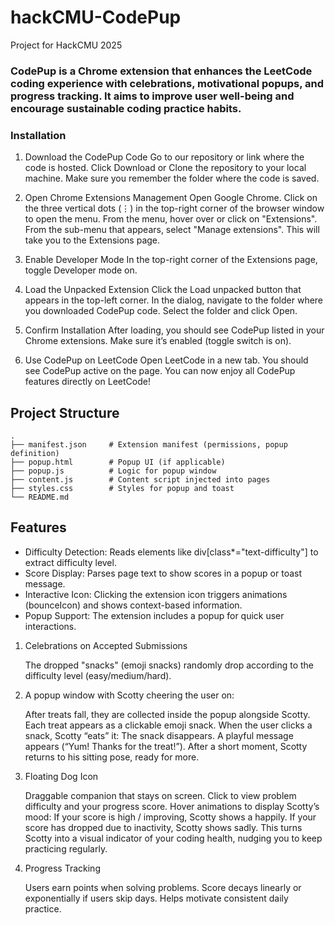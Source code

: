 # hackCMU-CodePup
Project for HackCMU 2025

### CodePup is a Chrome extension that enhances the LeetCode coding experience with celebrations, motivational popups, and progress tracking. It aims to improve user well-being and encourage sustainable coding practice habits.

### Installation

1. Download the CodePup Code
    Go to our repository or link where the code is hosted.
    Click Download or Clone the repository to your local machine.
    Make sure you remember the folder where the code is saved.

2. Open Chrome Extensions Management
    Open Google Chrome.
    Click on the three vertical dots (⋮) in the top-right corner of the browser window to open the menu.
    From the menu, hover over or click on "Extensions".
    From the sub-menu that appears, select "Manage extensions".
    This will take you to the Extensions page.

3. Enable Developer Mode
    In the top-right corner of the Extensions page, toggle Developer mode on.
    
4. Load the Unpacked Extension
    Click the Load unpacked button that appears in the top-left corner.
    In the dialog, navigate to the folder where you downloaded CodePup code.
    Select the folder and click Open.

5. Confirm Installation
    After loading, you should see CodePup listed in your Chrome extensions.
    Make sure it’s enabled (toggle switch is on).

6. Use CodePup on LeetCode
    Open LeetCode in a new tab.
    You should see CodePup active on the page.
    You can now enjoy all CodePup features directly on LeetCode!
   
## Project Structure

```
.
├── manifest.json     # Extension manifest (permissions, popup definition)
├── popup.html        # Popup UI (if applicable)
├── popup.js          # Logic for popup window
├── content.js        # Content script injected into pages
├── styles.css        # Styles for popup and toast
└── README.md        

```

## Features

- Difficulty Detection: Reads elements like div[class*="text-difficulty"] to extract difficulty level.
- Score Display: Parses page text to show scores in a popup or toast message.
- Interactive Icon: Clicking the extension icon triggers animations (bounceIcon) and shows context-based information.
- Popup Support: The extension includes a popup for quick user interactions.

1. Celebrations on Accepted Submissions

    The dropped "snacks" (emoji snacks) randomly drop according to the difficulty level (easy/medium/hard).

2. A popup window with Scotty cheering the user on:

    After treats fall, they are collected inside the popup alongside Scotty.
    Each treat appears as a clickable emoji snack.
    When the user clicks a snack, Scotty “eats” it: The snack disappears.
    A playful message appears (“Yum! Thanks for the treat!”).
    After a short moment, Scotty returns to his sitting pose, ready for more.

3. Floating Dog Icon

    Draggable companion that stays on screen.
    Click to view problem difficulty and your progress score.
    Hover animations to display Scotty’s mood:
        If your score is high / improving, Scotty shows a happily.
        If your score has dropped due to inactivity, Scotty shows sadly.
    This turns Scotty into a visual indicator of your coding health, nudging you to keep practicing regularly.

4. Progress Tracking

    Users earn points when solving problems.
    Score decays linearly or exponentially if users skip days.
    Helps motivate consistent daily practice.

